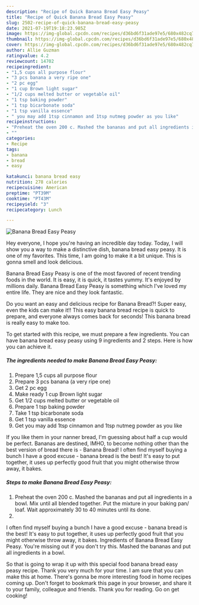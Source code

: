```yaml
---
description: "Recipe of Quick Banana Bread Easy Peasy"
title: "Recipe of Quick Banana Bread Easy Peasy"
slug: 2502-recipe-of-quick-banana-bread-easy-peasy
date: 2021-07-19T19:18:23.985Z
image: https://img-global.cpcdn.com/recipes/d36bd6f31ade97e5/680x482cq70/banana-bread-easy-peasy-recipe-main-photo.jpg
thumbnail: https://img-global.cpcdn.com/recipes/d36bd6f31ade97e5/680x482cq70/banana-bread-easy-peasy-recipe-main-photo.jpg
cover: https://img-global.cpcdn.com/recipes/d36bd6f31ade97e5/680x482cq70/banana-bread-easy-peasy-recipe-main-photo.jpg
author: Allie Guzman
ratingvalue: 4.2
reviewcount: 14702
recipeingredient:
- "1,5 cups all purpose flour"
- "3 pcs banana a very ripe one"
- "2 pc egg"
- "1 cup Brown light sugar"
- "1/2 cups melted butter or vegetable oil"
- "1 tsp baking powder"
- "1 tsp bicarbonate soda"
- "1 tsp vanilla essence"
- " you may add 1tsp cinnamon and 1tsp nutmeg powder as you like"
recipeinstructions:
- "Preheat the oven 200 c. Mashed the bananas and put all ingredients in a bowl. Mix until all blended together. Put the mixture in your baking pan/ loaf. Wait approximately 30 to 40 minutes until its done."
- ""
categories:
- Recipe
tags:
- banana
- bread
- easy

katakunci: banana bread easy 
nutrition: 278 calories
recipecuisine: American
preptime: "PT39M"
cooktime: "PT43M"
recipeyield: "3"
recipecategory: Lunch

---
```



![Banana Bread Easy Peasy](https://img-global.cpcdn.com/recipes/d36bd6f31ade97e5/680x482cq70/banana-bread-easy-peasy-recipe-main-photo.jpg)

Hey everyone, I hope you're having an incredible day today. Today, I will show you a way to make a distinctive dish, banana bread easy peasy. It is one of my favorites. This time, I am going to make it a bit unique. This is gonna smell and look delicious.

Banana Bread Easy Peasy is one of the most favored of recent trending foods in the world. It is easy, it is quick, it tastes yummy. It's enjoyed by millions daily. Banana Bread Easy Peasy is something which I've loved my entire life. They are nice and they look fantastic.

Do you want an easy and delicious recipe for Banana Bread?! Super easy, even the kids can make it!! This easy banana bread recipe is quick to prepare, and everyone always comes back for seconds! This banana bread is really easy to make too.


To get started with this recipe, we must prepare a few ingredients. You can have banana bread easy peasy using 9 ingredients and 2 steps. Here is how you can achieve it.

<!--inarticleads1-->

##### The ingredients needed to make Banana Bread Easy Peasy:

1. Prepare 1,5 cups all purpose flour
1. Prepare 3 pcs banana (a very ripe one)
1. Get 2 pc egg
1. Make ready 1 cup Brown light sugar
1. Get 1/2 cups melted butter or vegetable oil
1. Prepare 1 tsp baking powder
1. Take 1 tsp bicarbonate soda
1. Get 1 tsp vanilla essence
1. Get  you may add 1tsp cinnamon and 1tsp nutmeg powder as you like


If you like them in your nanner bread, I&#39;m guessing about half a cup would be perfect. Bananas are destined, IMHO, to become nothing other than the best version of bread there is - Banana Bread! I often find myself buying a bunch I have a good excuse - banana bread is the best! It&#39;s easy to put together, it uses up perfectly good fruit that you might otherwise throw away, it bakes. 

<!--inarticleads2-->

##### Steps to make Banana Bread Easy Peasy:

1. Preheat the oven 200 c. Mashed the bananas and put all ingredients in a bowl. Mix until all blended together. Put the mixture in your baking pan/ loaf. Wait approximately 30 to 40 minutes until its done.
1. 


I often find myself buying a bunch I have a good excuse - banana bread is the best! It&#39;s easy to put together, it uses up perfectly good fruit that you might otherwise throw away, it bakes. Ingredients of Banana Bread Easy Peasy. You&#39;re missing out if you don&#39;t try this. Mashed the bananas and put all ingredients in a bowl. 

So that is going to wrap it up with this special food banana bread easy peasy recipe. Thank you very much for your time. I am sure that you can make this at home. There's gonna be more interesting food in home recipes coming up. Don't forget to bookmark this page in your browser, and share it to your family, colleague and friends. Thank you for reading. Go on get cooking!
